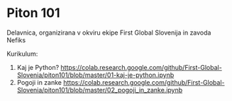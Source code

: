 # Piton 101
Delavnica, organizirana v okviru ekipe First Global Slovenija in zavoda Nefiks

Kurikulum:
1. Kaj je Python? https://colab.research.google.com/github/First-Global-Slovenia/piton101/blob/master/01-kaj-je-python.ipynb
2. Pogoji in zanke https://colab.research.google.com/github/First-Global-Slovenia/piton101/blob/master/02_pogoji_in_zanke.ipynb
